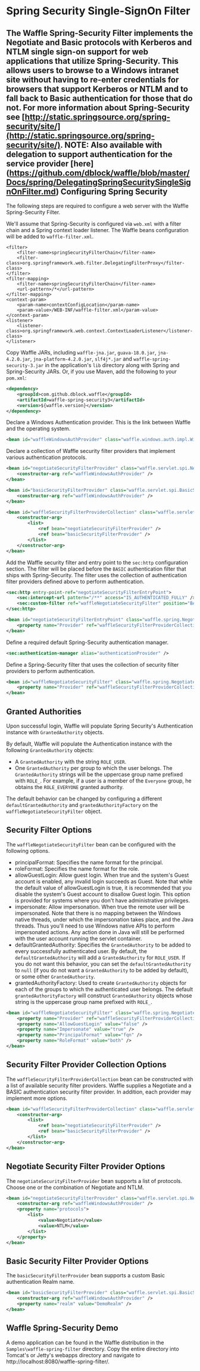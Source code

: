 Spring Security Single-SignOn Filter
====================================

The Waffle Spring-Security Filter implements the Negotiate and Basic protocols with Kerberos and NTLM single sign-on support for web applications that utilize Spring-Security. This allows users to browse to a Windows intranet site without having to re-enter credentials for browsers that support Kerberos or NTLM and to fall back to Basic authentication for those that do not. For more information about Spring-Security see [http://static.springsource.org/spring-security/site/](http://static.springsource.org/spring-security/site/). 
NOTE: Also available with delegation to support authentication for the service provider [here] (https://github.com/dblock/waffle/blob/master/Docs/spring/DelegatingSpringSecuritySingleSignOnFilter.md)
Configuring Spring Security
---------------------------

The following steps are required to configure a web server with the Waffle Spring-Security Filter. 

We'll assume that Spring-Security is configured via `web.xml` with a filter chain and a Spring context loader listener. The Waffle beans configuration will be added to `waffle-filter.xml`.
 
```
<filter>
    <filter-name>springSecurityFilterChain</filter-name>
    <filter-class>org.springframework.web.filter.DelegatingFilterProxy</filter-class>
</filter>
<filter-mapping>
    <filter-name>springSecurityFilterChain</filter-name>
    <url-pattern>/*</url-pattern>
</filter-mapping>
<context-param>
    <param-name>contextConfigLocation</param-name>
    <param-value>/WEB-INF/waffle-filter.xml</param-value> 
</context-param>
<listener>
    <listener-class>org.springframework.web.context.ContextLoaderListener</listener-class>
</listener>
```

Copy Waffle JARs, including `waffle-jna.jar`, `guava-18.0.jar`, `jna-4.2.0.jar`, `jna-platform-4.2.0.jar`, `slf4j*.jar` and `waffle-spring-security-3.jar` in the application's `lib` directory along with Spring and Spring-Security JARs. Or, if you use Maven, add the following to your `pom.xml`:

``` xml
<dependency>
    <groupId>com.github.dblock.waffle</groupId>
    <artifactId>waffle-spring-security3</artifactId>
    <version>${waffle.version}</version>
</dependency>            
```

Declare a Windows Authentication provider. This is the link between Waffle and the operating system. 

``` xml
<bean id="waffleWindowsAuthProvider" class="waffle.windows.auth.impl.WindowsAuthProviderImpl" />
```

Declare a collection of Waffle security filter providers that implement various authentication protocols. 

``` xml
<bean id="negotiateSecurityFilterProvider" class="waffle.servlet.spi.NegotiateSecurityFilterProvider">
    <constructor-arg ref="waffleWindowsAuthProvider" />
</bean>

<bean id="basicSecurityFilterProvider" class="waffle.servlet.spi.BasicSecurityFilterProvider">
    <constructor-arg ref="waffleWindowsAuthProvider" />
</bean>

<bean id="waffleSecurityFilterProviderCollection" class="waffle.servlet.spi.SecurityFilterProviderCollection">
    <constructor-arg>
        <list>
            <ref bean="negotiateSecurityFilterProvider" />               
            <ref bean="basicSecurityFilterProvider" />               
        </list>
    </constructor-arg>
</bean>
```

Add the Waffle security filter and entry point to the `sec:http` configuration section. The filter will be placed before the `BASIC` authentication filter that ships with Spring-Security. The filter uses the collection of authentication filter providers defined above to perform authentication. 

``` xml
<sec:http entry-point-ref="negotiateSecurityFilterEntryPoint">
    <sec:intercept-url pattern="/**" access="IS_AUTHENTICATED_FULLY" />
    <sec:custom-filter ref="waffleNegotiateSecurityFilter" position="BASIC_AUTH_FILTER" />
</sec:http>

<bean id="negotiateSecurityFilterEntryPoint" class="waffle.spring.NegotiateSecurityFilterEntryPoint">
    <property name="Provider" ref="waffleSecurityFilterProviderCollection" />
</bean>
```

Define a required default Spring-Security authentication manager. 

``` xml
<sec:authentication-manager alias="authenticationProvider" />
```

Define a Spring-Security filter that uses the collection of security filter providers to perform authentication. 

``` xml
<bean id="waffleNegotiateSecurityFilter" class="waffle.spring.NegotiateSecurityFilter">
    <property name="Provider" ref="waffleSecurityFilterProviderCollection" />
</bean>
```

Granted Authorities
-------------------

Upon successful login, Waffle will populate Spring Security's Authentication instance with `GrantedAuthority` objects. 

By default, Waffle will populate the Authentication instance with the following `GrantedAuthority` objects: 

* A `GrantedAuthority` with the string `ROLE_USER`. 
* One `GrantedAuthority` per group to which the user belongs. The `GrantedAuthority` strings will be the uppercase group name prefixed with `ROLE_`. For example, if a user is a member of the `Everyone` group, he obtains the `ROLE_EVERYONE` granted authority. 

The default behavior can be changed by configuring a different `defaultGrantedAuthority` and `grantedAuthorityFactory` on the `waffleNegotiateSecurityFilter` object. 

Security Filter Options
-----------------------

The `waffleNegotiateSecurityFilter` bean can be configured with the following options. 

* principalFormat: Specifies the name format for the principal.
* roleFormat: Specifies the name format for the role.
* allowGuestLogin: Allow guest login. When true and the system's Guest account is enabled, any invalid login succeeds as Guest. Note that while the default value of allowGuestLogin is true, it is recommended that you disable the system's Guest account to disallow Guest login. This option is provided for systems where you don't have administrative privileges. 
* impersonate: Allow impersonation. When true the remote user will be impersonated. Note that there is no mapping between the Windows native threads, under which the impersonation takes place, and the Java threads. Thus you'll need to use Windows native APIs to perform impersonated actions. Any action done in Java will still be performed with the user account running the servlet container.
* defaultGrantedAuthority: Specifies the `GrantedAuthority` to be added to every successfully authenticated user. By default, the `defaultGrantedAuthority` will add a `GrantedAuthority` for `ROLE_USER`. If you do not want this behavior, you can set the `defaultGrantedAuthority` to `null` (if you do not want a `GrantedAuthority` to be added by default), or some other `GrantedAuthority`. 
* grantedAuthorityFactory: Used to create `GrantedAuthority` objects for each of the groups to which the authenticated user belongs. The default `grantedAuthorityFactory` will construct `GrantedAuthority` objects whose string is the uppercase group name prefixed with `ROLE_`. 

``` xml
<bean id="waffleNegotiateSecurityFilter" class="waffle.spring.NegotiateSecurityFilter">
    <property name="Provider" ref="waffleSecurityFilterProviderCollection" />
    <property name="AllowGuestLogin" value="false" />
    <property name="Impersonate" value="true" />
    <property name="PrincipalFormat" value="fqn" />
    <property name="RoleFormat" value="both" />
</bean>
```
Security Filter Provider Collection Options
-------------------------------------------

The `waffleSecurityFilterProviderCollection` bean can be constructed with a list of available security filter providers. Waffle supplies a Negotiate and a BASIC authentication security filter provider. In addition, each provider may implement more options. 

``` xml
<bean id="waffleSecurityFilterProviderCollection" class="waffle.servlet.spi.SecurityFilterProviderCollection">
    <constructor-arg>
        <list>
            <ref bean="negotiateSecurityFilterProvider" />               
            <ref bean="basicSecurityFilterProvider" />               
        </list>
    </constructor-arg>
</bean>
```

Negotiate Security Filter Provider Options
------------------------------------------

The `negotiateSecurityFilterProvider` bean supports a list of protocols. Choose one or the combination of Negotiate and NTLM. 

``` xml
<bean id="negotiateSecurityFilterProvider" class="waffle.servlet.spi.NegotiateSecurityFilterProvider">
    <constructor-arg ref="waffleWindowsAuthProvider" />
    <property name="protocols">
        <list>
            <value>Negotiate</value>
            <value>NTLM</value>
        </list>
    </property>
</bean>
```

Basic Security Filter Provider Options
--------------------------------------

The `basicSecurityFilterProvider` bean supports a custom Basic authentication Realm name. 

``` xml
<bean id="basicSecurityFilterProvider" class="waffle.servlet.spi.BasicSecurityFilterProvider">
    <constructor-arg ref="waffleWindowsAuthProvider" />
    <property name="realm" value="DemoRealm" />
</bean>
```

Waffle Spring-Security Demo
---------------------------

A demo application can be found in the Waffle distribution in the `Samples\waffle-spring-filter` directory. Copy the entire directory into Tomcat's or Jetty's webapps directory and navigate to http://localhost:8080/waffle-spring-filter/. 
